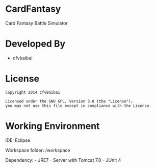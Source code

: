CardFantasy
=======

Card Fantasy Battle Simulator

Developed By
============

* cfvbaibai

License
=======

    Copyright 2014 CfvBaibai

    Licensed under the GNU GPL, Version 3.0 (the "License");
    you may not use this file except in compliance with the License.

Working Environment
===================
IDE:
      Eclipse
      
Workspace folder:
      /workspace
      
Dependency:
    - JRE7
    - Server with Tomcat 7.0
    - JUnit 4